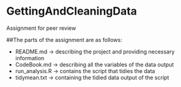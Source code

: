 # GettingAndCleaningData

Assignment for peer review

##The parts of the assignment are as follows:
- README.md -> describing the project and providing necessary information
- CodeBook.md -> describing all the variables of the data output
- run_analysis.R -> contains the script that tidies the data
- tidymean.txt -> containing the tidied data output of the script
